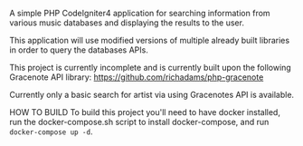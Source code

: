 A simple PHP CodeIgniter4 application for searching information from various music databases and displaying the results to the user.

This application will use modified versions of multiple already built libraries in order to query the databases APIs.

This project is currently incomplete and is currently built upon the following Gracenote API library: https://github.com/richadams/php-gracenote

Currently only a basic search for artist via using Gracenotes API is available.

HOW TO BUILD
To build this project you'll need to have docker installed, run the docker-compose.sh script to install docker-compose, and run ```docker-compose up -d```.

